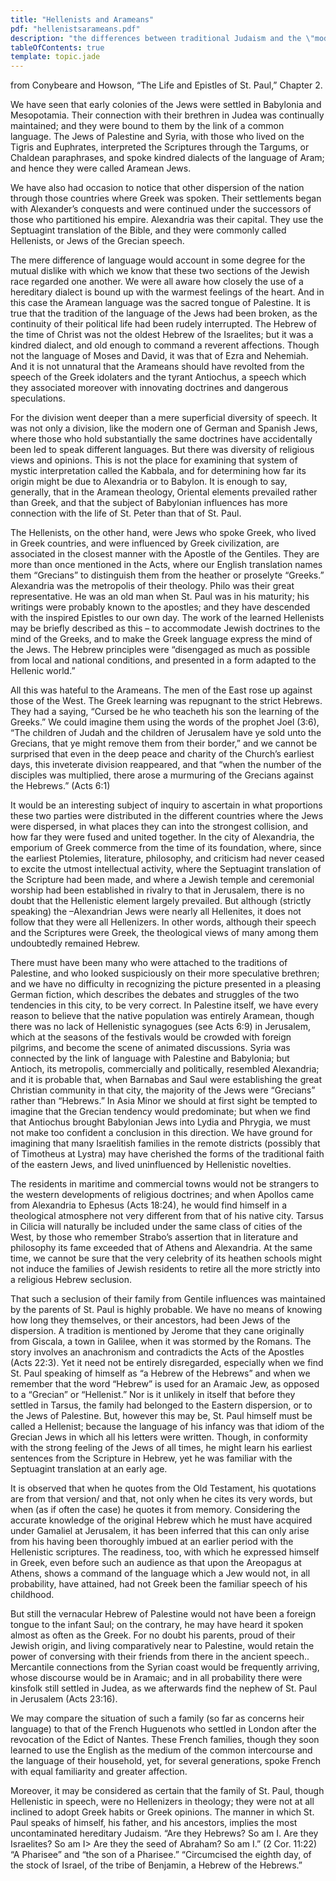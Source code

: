 ```yaml
---
title: "Hellenists and Arameans"
pdf: "hellenistsarameans.pdf"
description: "the differences between traditional Judaism and the \"modern\" Greek culture of the 1st century, affected even the early Christian congregations (Acts 6:1 ff)."
tableOfContents: true
template: topic.jade
---
```


from Conybeare and Howson, “The Life and Epistles of St. Paul,” Chapter
2.

We have seen that early colonies of the Jews were settled in Babylonia
and Mesopotamia. Their connection with their brethren in Judea was
continually maintained; and they were bound to them by the link of a
common language. The Jews of Palestine and Syria, with those who lived
on the Tigris and Euphrates, interpreted the Scriptures through the
Targums, or Chaldean paraphrases, and spoke kindred dialects of the
language of Aram; and hence they were called Aramean Jews.

We have also had occasion to notice that other dispersion of the nation
through those countries where Greek was spoken. Their settlements began
with Alexander’s conquests and were continued under the successors of
those who partitioned his empire. Alexandria was their capital. They use
the Septuagint translation of the Bible, and they were commonly called
Hellenists, or Jews of the Grecian speech.

The mere difference of language would account in some degree for the
mutual dislike with which we know that these two sections of the Jewish
race regarded one another. We were all aware how closely the use of a
hereditary dialect is bound up with the warmest feelings of the heart.
And in this case the Aramean language was the sacred tongue of
Palestine. It is true that the tradition of the language of the Jews had
been broken, as the continuity of their political life had been rudely
interrupted. The Hebrew of the time of Christ was not the oldest Hebrew
of the Israelites; but it was a kindred dialect, and old enough to
command a reverent affections. Though not the language of Moses and
David, it was that of Ezra and Nehemiah. And it is not unnatural that
the Arameans should have revolted from the speech of the Greek idolaters
and the tyrant Antiochus, a speech which they associated moreover with
innovating doctrines and dangerous speculations.

For the division went deeper than a mere superficial diversity of
speech. It was not only a division, like the modern one of German and
Spanish Jews, where those who hold substantially the same doctrines have
accidentally been led to speak different languages. But there was
diversity of religious views and opinions. This is not the place for
examining that system of mystic interpretation called the Kabbala, and
for determining how far its origin might be due to Alexandria or to
Babylon. It is enough to say, generally, that in the Aramean theology,
Oriental elements prevailed rather than Greek, and that the subject of
Babylonian influences has more connection with the life of St. Peter
than that of St. Paul.

The Hellenists, on the other hand, were Jews who spoke Greek, who lived
in Greek countries, and were influenced by Greek civilization, are
associated in the closest manner with the Apostle of the Gentiles. They
are more than once mentioned in the Acts, where our English translation
names them “Grecians” to distinguish them from the heather or proselyte
“Greeks.” Alexandria was the metropolis of their theology. Philo was
their great representative. He was an old man when St. Paul was in his
maturity; his writings were probably known to the apostles; and they
have descended with the inspired Epistles to our own day. The work of
the learned Hellenists may be briefly described as this – to accommodate
Jewish doctrines to the mind of the Greeks, and to make the Greek
language express the mind of the Jews. The Hebrew principles were
“disengaged as much as possible from local and national conditions, and
presented in a form adapted to the Hellenic world.”

All this was hateful to the Arameans. The men of the East rose up
against those of the West. The Greek learning was repugnant to the
strict Hebrews. They had a saying, “Cursed be he who teacheth his son
the learning of the Greeks.” We could imagine them using the words of
the prophet Joel (3:6), “The children of Judah and the children of
Jerusalem have ye sold unto the Grecians, that ye might remove them from
their border,” and we cannot be surprised that even in the deep peace
and charity of the Church’s earliest days, this inveterate division
reappeared, and that “when the number of the disciples was multiplied,
there arose a murmuring of the Grecians against the Hebrews.” (Acts 6:1)

It would be an interesting subject of inquiry to ascertain in what
proportions these two parties were distributed in the different
countries where the Jews were dispersed, in what places they can into
the strongest collision, and how far they were fused and united
together. In the city of Alexandria, the emporium of Greek commerce from
the time of its foundation, where, since the earliest Ptolemies,
literature, philosophy, and criticism had never ceased to excite the
utmost intellectual activity, where the Septuagint translation of the
Scripture had been made, and where a Jewish temple and ceremonial
worship had been established in rivalry to that in Jerusalem, there is
no doubt that the Hellenistic element largely prevailed. But although
(strictly speaking) the –Alexandrian Jews were nearly all Hellenites, it
does not follow that they were all Hellenizers. In other words, although
their speech and the Scriptures were Greek, the theological views of
many among them undoubtedly remained Hebrew.

There must have been many who were attached to the traditions of
Palestine, and who looked suspiciously on their more speculative
brethren; and we have no difficulty in recognizing the picture presented
in a pleasing German fiction, which describes the debates and struggles
of the two tendencies in this city, to be very correct. In Palestine
itself, we have every reason to believe that the native population was
entirely Aramean, though there was no lack of Hellenistic synagogues
(see Acts 6:9) in Jerusalem, which at the seasons of the festivals would
be crowded with foreign pilgrims, and become the scene of animated
discussions. Syria was connected by the link of language with Palestine
and Babylonia; but Antioch, its metropolis, commercially and
politically, resembled Alexandria; and it is probable that, when
Barnabas and Saul were establishing the great Christian community in
that city, the majority of the Jews were “Grecians” rather than
“Hebrews.” In Asia Minor we should at first sight be tempted to imagine
that the Grecian tendency would predominate; but when we find that
Antiochus brought Babylonian Jews into Lydia and Phrygia, we must not
make too confident a conclusion in this direction. We have ground for
imagining that many Israelitish families in the remote districts
(possibly that of Timotheus at Lystra) may have cherished the forms of
the traditional faith of the eastern Jews, and lived uninfluenced by
Hellenistic novelties.

The residents in maritime and commercial towns would not be strangers to
the western developments of religious doctrines; and when Apollos came
from Alexandria to Ephesus (Acts 18:24), he would find himself in a
theological atmosphere not very different from that of his native city.
Tarsus in Cilicia will naturally be included under the same class of
cities of the West, by those who remember Strabo’s assertion that in
literature and philosophy its fame exceeded that of Athens and
Alexandria. At the same time, we cannot be sure that the very celebrity
of its heathen schools might not induce the families of Jewish residents
to retire all the more strictly into a religious Hebrew seclusion.

That such a seclusion of their family from Gentile influences was
maintained by the parents of St. Paul is highly probable. We have no
means of knowing how long they themselves, or their ancestors, had been
Jews of the dispersion. A tradition is mentioned by Jerome that they
cane originally from Giscala, a town in Galilee, when it was stormed by
the Romans. The story involves an anachronism and contradicts the Acts
of the Apostles (Acts 22:3). Yet it need not be entirely disregarded,
especially when we find St. Paul speaking of himself as “a Hebrew of the
Hebrews” and when we remember that the word “Hebrew” is used for an
Aramaic Jew, as opposed to a “Grecian” or “Hellenist.” Nor is it
unlikely in itself that before they settled in Tarsus, the family had
belonged to the Eastern dispersion, or to the Jews of Palestine. But,
however this may be, St. Paul himself must be called a Hellenist;
because the language of his infancy was that idiom of the Grecian Jews
in which all his letters were written. Though, in conformity with the
strong feeling of the Jews of all times, he might learn his earliest
sentences from the Scripture in Hebrew, yet he was familiar with the
Septuagint translation at an early age.

It is observed that when he quotes from the Old Testament, his
quotations are from that version/ and that, not only when he cites its
very words, but when (as if often the case) he quotes it from memory.
Considering the accurate knowledge of the original Hebrew which he must
have acquired under Gamaliel at Jerusalem, it has been inferred that
this can only arise from his having been thoroughly imbued at an earlier
period with the Hellenistic scriptures. The readiness, too, with which
he expressed himself in Greek, even before such an audience as that upon
the Areopagus at Athens, shows a command of the language which a Jew
would not, in all probability, have attained, had not Greek been the
familiar speech of his childhood.

But still the vernacular Hebrew of Palestine would not have been a
foreign tongue to the infant Saul; on the contrary, he may have heard it
spoken almost as often as the Greek. For no doubt his parents, proud of
their Jewish origin, and living comparatively near to Palestine, would
retain the power of conversing with their friends from there in the
ancient speech.. Mercantile connections from the Syrian coast would be
frequently arriving, whose discourse would be in Aramaic; and in all
probability there were kinsfolk still settled in Judea, as we afterwards
find the nephew of St. Paul in Jerusalem (Acts 23:16).

We may compare the situation of such a family (so far as concerns heir
language) to that of the French Huguenots who settled in London after
the revocation of the Edict of Nantes. These French families, though
they soon learned to use the English as the medium of the common
intercourse and the language of their household, yet, for several
generations, spoke French with equal familiarity and greater affection.

Moreover, it may be considered as certain that the family of St. Paul,
though Hellenistic in speech, were no Hellenizers in theology; they were
not at all inclined to adopt Greek habits or Greek opinions. The manner
in which St. Paul speaks of himself, his father, and his ancestors,
implies the most uncontaminated hereditary Judaism. “Are they Hebrews?
So am I. Are they Israelites? So am I\> Are they the seed of Abraham? So
am I.” (2 Cor. 11:22) “A Pharisee” and “the son of a Pharisee.”
“Circumcised the eighth day, of the stock of Israel, of the tribe of
Benjamin, a Hebrew of the Hebrews.”

